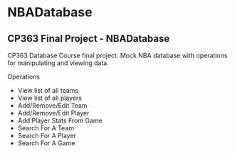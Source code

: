 # NBADatabase
## CP363 Final Project - NBADatabase

CP363 Database Course final project. Mock NBA database with operations for manipulating and viewing data.

Operations
- View list of all teams
- View list of all players
- Add/Remove/Edit Team
- Add/Remove/Edit Player
- Add Player Stats From Game
- Search For A Team
- Search For A Player
- Search For A Game
